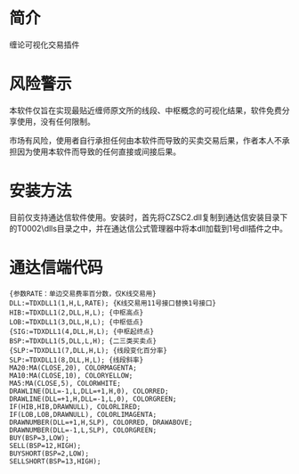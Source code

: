 # 简介

缠论可视化交易插件

# 风险警示

本软件仅旨在实现最贴近缠师原文所的线段、中枢概念的可视化结果，软件免费分享使用，没有任何限制。

市场有风险，使用者自行承担任何由本软件而导致的买卖交易后果，作者本人不承担因为使用本软件而导致的任何直接或间接后果。

# 安装方法

目前仅支持通达信软件使用。安装时，首先将CZSC2.dll复制到通达信安装目录下的T0002\dlls目录之中，并在通达信公式管理器中将本dll加载到1号dll插件之中。

# 通达信端代码

```text
{参数RATE：单边交易费率百分数，仅K线交易用}
DLL:=TDXDLL1(1,H,L,RATE); {K线交易用11号接口替换1号接口}
HIB:=TDXDLL1(2,DLL,H,L); {中枢高点}
LOB:=TDXDLL1(3,DLL,H,L); {中枢低点}
{SIG:=TDXDLL1(4,DLL,H,L); {中枢起终点}
BSP:=TDXDLL1(5,DLL,L,H); {二三类买卖点}
{SLP:=TDXDLL1(7,DLL,H,L); {线段变化百分率}
SLP:=TDXDLL1(8,DLL,H,L); {线段斜率}
MA20:MA(CLOSE,20), COLORMAGENTA;
MA10:MA(CLOSE,10), COLORYELLOW;
MA5:MA(CLOSE,5), COLORWHITE;
DRAWLINE(DLL=-1,L,DLL=+1,H,0), COLORRED;
DRAWLINE(DLL=+1,H,DLL=-1,L,0), COLORGREEN;
IF(HIB,HIB,DRAWNULL), COLORLIRED;
IF(LOB,LOB,DRAWNULL), COLORLIMAGENTA;
DRAWNUMBER(DLL=+1,H,SLP), COLORRED, DRAWABOVE;
DRAWNUMBER(DLL=-1,L,SLP), COLORGREEN;
BUY(BSP=3,LOW);
SELL(BSP=12,HIGH);
BUYSHORT(BSP=2,LOW);
SELLSHORT(BSP=13,HIGH);
```
